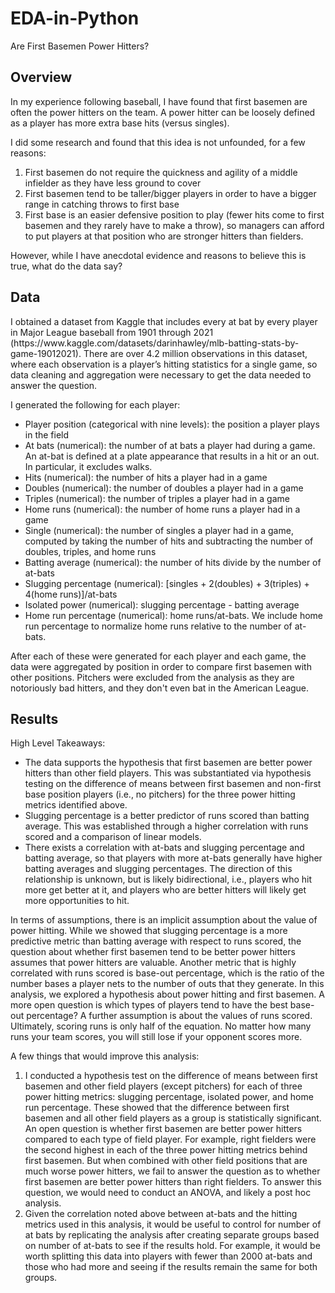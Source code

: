 # EDA-in-Python
Are First Basemen Power Hitters?

<h2>Overview</h2>
<p>In my experience following baseball, I have found that first basemen are often the power hitters on the team.  A power hitter can be loosely defined as a player has more extra base hits (versus singles).</p>

I did some research and found that this idea is not unfounded, for a few reasons:
1. First basemen do not require the quickness and agility of a middle infielder as they have less ground to cover
2. First basemen tend to be taller/bigger players in order to have a bigger range in catching throws to first base
3.  First base is an easier defensive position to play (fewer hits come to first basemen and they rarely have to make a throw), so managers can afford to put players at that position who are stronger hitters than fielders. 

However, while I have anecdotal evidence and reasons to believe this is true, what do the data say?

<h2>Data</h2>
<p>I obtained a dataset from Kaggle that includes every at bat by every player in Major League baseball from 1901 through 2021 (https://www.kaggle.com/datasets/darinhawley/mlb-batting-stats-by-game-19012021).  There are over 4.2 million observations in this dataset, where each observation is a player’s hitting statistics for a single game, so data cleaning and aggregation were necessary to get the data needed to answer the question.</p>

I generated the following for each player:
- Player position (categorical with nine levels): the position a player plays in the field
- At bats (numerical): the number of at bats a player had during a game.  An at-bat is defined at a plate appearance that results in a hit or an out.  In particular, it excludes walks.
- Hits (numerical): the number of hits a player had in a game
- Doubles (numerical): the number of doubles a player had in a game
- Triples (numerical): the number of triples a player had in a game
- Home runs (numerical): the number of home runs a player had in a game
- Single (numerical): the number of singles a player had in a game, computed by taking the number of hits and subtracting the number of doubles, triples, and home runs
- Batting average (numerical): the number of hits divide by the number of at-bats
- Slugging percentage (numerical): [singles + 2(doubles) + 3(triples) + 4(home runs)]/at-bats
- Isolated power (numerical): slugging percentage - batting average
- Home run percentage (numerical): home runs/at-bats.  We include home run percentage to normalize home runs relative to the number of at-bats.

After each of these were generated for each player and each game, the data were aggregated by position in order to compare first basemen with other positions.  Pitchers were excluded from the analysis as they are notoriously bad hitters, and they don't even bat in the American League.


<h2>Results</h2>

High Level Takeaways:
- The data supports the hypothesis that first basemen are better power hitters than other field players.  This was substantiated via hypothesis testing on the difference of means between first basemen and non-first base position players (i.e., no pitchers) for the three power hitting metrics identified above.
- Slugging percentage is a better predictor of runs scored than batting average.  This was established through a higher correlation with runs scored and a comparison of linear models.
- There exists a correlation with at-bats and slugging percentage and batting average, so that players with more at-bats generally have higher batting averages and slugging percentages.  The direction of this relationship is unknown, but is likely bidirectional, i.e., players who hit more get better at it, and players who are better hitters will likely get more opportunities to hit.  

<p>In terms of assumptions, there is an implicit assumption about the value of power hitting.  While we showed that slugging percentage is a more predictive metric than batting average with respect to runs scored, the question about whether first basemen tend to be better power hitters assumes that power hitters are valuable.  Another metric that is highly correlated with runs scored is base-out percentage, which is the ratio of the number bases a player nets to the number of outs that they generate.  In this analysis, we explored a hypothesis about power hitting and first basemen.  A more open question is which types of players tend to have the best base-out percentage?  A further assumption is about the values of runs scored.  Ultimately, scoring runs is only half of the equation.  No matter how many runs your team scores, you will still lose if your opponent scores more.  </p>

A few things that would improve this analysis:
1.	I conducted a hypothesis test on the difference of means between first basemen and other field players (except pitchers) for each of three power hitting metrics: slugging percentage, isolated power, and home run percentage.  These showed that the difference between first basemen and all other field players as a group is statistically significant.  An open question is whether first basemen are better power hitters compared to each type of field player.  For example, right fielders were the second highest in each of the three power hitting metrics behind first basemen.  But when combined with other field positions that are much worse power hitters, we fail to answer the question as to whether first basemen are better power hitters than right fielders.  To answer this question, we would need to conduct an ANOVA, and likely a post hoc analysis.
2.	Given the correlation noted above between at-bats and the hitting metrics used in this analysis, it would be useful to control for number of at bats by replicating the analysis after creating separate groups based on number of at-bats to see if the results hold.  For example, it would be worth splitting this data into players with fewer than 2000 at-bats and those who had more and seeing if the results remain the same for both groups.

